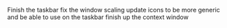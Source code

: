 Finish the taskbar
fix the window scaling
update icons to be more generic and be able to use on the taskbar
finish up the context window
